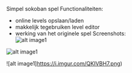 Simpel sokoban spel
Functionaliteiten:
  - online levels opslaan/laden
  - makkelijk tegebruiken level editor
  - werking van het originele spel
Screenshots:  
![alt image1](https://i.imgur.com/mSOyWGS.png)

![alt image1](https://i.imgur.com/CDAljpY.png)

![alt image1]https://i.imgur.com/QKIVBH7.png)  

  
  
